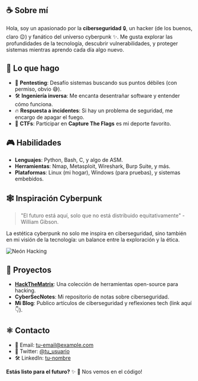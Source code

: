 
## ☕ Sobre mí

Hola, soy un apasionado por la **ciberseguridad** 🔒, un hacker (de los buenos, claro 😉) y fanático del universo cyberpunk ✨. Me gusta explorar las profundidades de la tecnología, descubrir vulnerabilidades, y proteger sistemas mientras aprendo cada día algo nuevo.

## 🤖 Lo que hago
- 🔧 **Pentesting**: Desafío sistemas buscando sus puntos débiles (con permiso, obvio 😅).
- 🛠️ **Ingeniería inversa**: Me encanta desentrañar software y entender cómo funciona.
- 🔥 **Respuesta a incidentes**: Si hay un problema de seguridad, me encargo de apagar el fuego.
- 🤔 **CTFs**: Participar en **Capture The Flags** es mi deporte favorito.

## 🎮 Habilidades
- **Lenguajes**: Python, Bash, C, y algo de ASM.
- **Herramientas**: Nmap, Metasploit, Wireshark, Burp Suite, y más.
- **Plataformas**: Linux (mi hogar), Windows (para pruebas), y sistemas embebidos.

## 🕸 Inspiración Cyberpunk
> "El futuro está aquí, solo que no está distribuido equitativamente" - William Gibson.

La estética cyberpunk no solo me inspira en ciberseguridad, sino también en mi visión de la tecnología: un balance entre la exploración y la ética.

![Neón Hacking](https://i.imgur.com/YF7T2Tt.jpeg)

## 🔧 Proyectos
- **[HackTheMatrix](https://github.com/tu-usuario/HackTheMatrix)**: Una colección de herramientas open-source para hacking.
- **CyberSecNotes**: Mi repositorio de notas sobre ciberseguridad.
- **Mi Blog**: Publico artículos de ciberseguridad y reflexiones tech (link aquí 👇).

## ⚛️ Contacto
- 📧 Email: [tu-email@example.com](mailto:tu-email@example.com)
- 🎨 Twitter: [@tu_usuario](https://twitter.com/tu_usuario)
- 🛠️ LinkedIn: [tu-nombre](https://linkedin.com/in/tu-nombre)

**Estás listo para el futuro?** ✨ 🔧 Nos vemos en el código!
